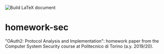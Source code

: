 ![Build LaTeX document](https://github.com/nopesir/homework-sec/workflows/Build%20LaTeX%20document/badge.svg)

# homework-sec
"OAuth2: Protocol Analysis and Implementation": homework paper from the Computer System Security course at Politecnico di Torino (a.y. 2019/20).
